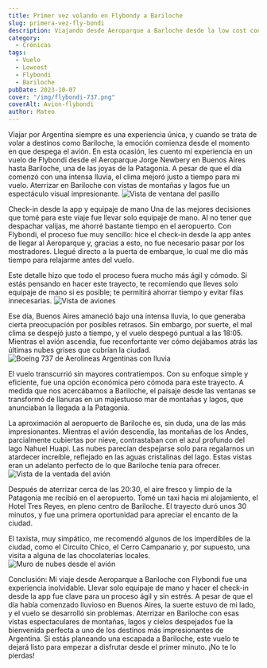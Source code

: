 ```yaml
---
title: Primer vez volando en Flybondy a Bariloche
slug: primera-vez-fly-bondi
description: Viajando desde Aeroparque a Barloche desde la low cost con mas crecimiento en el pais.
category:
  - Crónicas
tags:
  - Vuelo
  - Lowcost
  - Flybondi
  - Bariloche
pubDate: 2023-10-07
cover: "/img/flybondi-737.png"
coverAlt: Avion-flybondi
author: Mateo
---
```


Viajar por Argentina siempre es una experiencia única, y cuando se trata de volar a destinos como Bariloche, la emoción comienza desde el momento en que despega el avión. En esta ocasión, les cuento mi experiencia en un vuelo de Flybondi desde el Aeroparque Jorge Newbery en Buenos Aires hasta Bariloche, una de las joyas de la Patagonia. A pesar de que el día comenzó con una intensa lluvia, el clima mejoró justo a tiempo para mi vuelo. Aterrizar en Bariloche con vistas de montañas y lagos fue un espectáculo visual impresionante.
<img src="/images/argentina/bariloche/ventana-aep.jpg" alt="Vista de ventana del pasillo" class="mx-auto">

Check-in desde la app y equipaje de mano Una de las mejores decisiones que tomé para este viaje fue llevar solo equipaje de mano. Al no tener que despachar valijas, me ahorré bastante tiempo en el aeropuerto. Con Flybondi, el proceso fue muy sencillo: hice el check-in desde la app antes de llegar al Aeroparque y, gracias a esto, no fue necesario pasar por los mostradores. Llegué directo a la puerta de embarque, lo cual me dio más tiempo para relajarme antes del vuelo.

Este detalle hizo que todo el proceso fuera mucho más ágil y cómodo. Si estás pensando en hacer este trayecto, te recomiendo que lleves solo equipaje de mano si es posible; te permitirá ahorrar tiempo y evitar filas innecesarias.
<img src="/images/argentina/bariloche/vista-aeroparque.jpg" alt="Vista de aviones" class="mx-auto">

Ese día, Buenos Aires amaneció bajo una intensa lluvia, lo que generaba cierta preocupación por posibles retrasos. Sin embargo, por suerte, el mal clima se despejó justo a tiempo, y el vuelo despegó puntual a las 18:05. Mientras el avión ascendía, fue reconfortante ver cómo dejábamos atrás las últimas nubes grises que cubrían la ciudad.
<img src="/images/argentina/bariloche/avion-lluvia.jpg" alt="Boeing 737 de Aerolineas Argentinas con lluvia" class="mx-auto">

El vuelo transcurrió sin mayores contratiempos. Con su enfoque simple y eficiente, fue una opción económica pero cómoda para este trayecto. A medida que nos acercábamos a Bariloche, el paisaje desde las ventanas se transformó de llanuras en un majestuoso mar de montañas y lagos, que anunciaban la llegada a la Patagonia.

La aproximación al aeropuerto de Bariloche es, sin duda, una de las más impresionantes. Mientras el avión descendía, las montañas de los Andes, parcialmente cubiertas por nieve, contrastaban con el azul profundo del lago Nahuel Huapi. Las nubes parecían despejarse solo para regalarnos un atardecer increíble, reflejado en las aguas cristalinas del lago. Estas vistas eran un adelanto perfecto de lo que Bariloche tenía para ofrecer.
<img src="/images/argentina/bariloche/ala-flybondi.jpg" alt="Vista de la ventada del avión" class="mx-auto">

Después de aterrizar cerca de las 20:30, el aire fresco y limpio de la Patagonia me recibió en el aeropuerto. Tomé un taxi hacia mi alojamiento, el Hotel Tres Reyes, en pleno centro de Bariloche. El trayecto duró unos 30 minutos, y fue una primera oportunidad para apreciar el encanto de la ciudad.

El taxista, muy simpático, me recomendó algunos de los imperdibles de la ciudad, como el Circuito Chico, el Cerro Campanario y, por supuesto, una visita a alguna de las chocolaterías locales.
<img src="/images/argentina/bariloche/nubes-avion.jpg" alt="Muro de nubes desde el avión" class="mx-auto">

Conclusión: Mi viaje desde Aeroparque a Bariloche con Flybondi fue una experiencia inolvidable. Llevar solo equipaje de mano y hacer el check-in desde la app fue clave para un proceso ágil y sin estrés. A pesar de que el día había comenzado lluvioso en Buenos Aires, la suerte estuvo de mi lado, y el vuelo se desarrolló sin problemas. Aterrizar en Bariloche con esas vistas espectaculares de montañas, lagos y cielos despejados fue la bienvenida perfecta a uno de los destinos más impresionantes de Argentina. Si estás planeando una escapada a Bariloche, este vuelo te dejará listo para empezar a disfrutar desde el primer minuto. ¡No te lo pierdas!